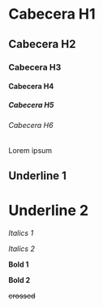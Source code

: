 # Cabecera H1 
## Cabecera H2
### Cabecera H3
#### Cabecera H4
##### Cabecera H5
###### Cabecera H6

Lorem ipsum

Underline 1
-----------

Underline 2
===========

*Italics 1*

_Italics 2_

**Bold 1**

__Bold 2__

~~crossed~~